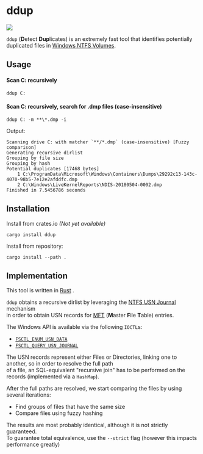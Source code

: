 # ddup

![](https://github.com/netaneld122/ddup/workflows/Rust/badge.svg)

`ddup` (**D**etect **Dup**licates) is an extremely fast tool that identifies potentially duplicated files in 
[Windows NTFS Volumes](https://en.wikipedia.org/wiki/NTFS).

## Usage
 
#### Scan C: recursively 
 ```
ddup C:
```

#### Scan C: recursively, search for .dmp files (case-insensitive) 
```
ddup C: -m **\*.dmp -i
```
Output:
```
Scanning drive C: with matcher `**/*.dmp` (case-insensitive) [Fuzzy comparison]
Generating recursive dirlist
Grouping by file size
Grouping by hash
Potential duplicates [17468 bytes]
	1 C:\ProgramData\Microsoft\Windows\Containers\Dumps\29292c13-143c-4070-98b5-7e12e2afddfc.dmp
	2 C:\Windows\LiveKernelReports\NDIS-20180504-0002.dmp
Finished in 7.5456786 seconds
```

## Installation

Install from crates.io *(Not yet available)*
```shell script
cargo install ddup
```

Install from repository:
```shell script
cargo install --path .
```

## Implementation

This tool is written in [Rust](https://www.rust-lang.org/) .

`ddup` obtains a recursive dirlist by leveraging the [NTFS USN Journal](https://en.wikipedia.org/wiki/USN_Journal) mechanism  
 in order to obtain USN records for [MFT](https://en.wikipedia.org/wiki/NTFS#Master_File_Table) (**M**aster **F**ile **T**able) entries.  

The Windows API is available via the following `IOCTL`s:
* [`FSCTL_ENUM_USN_DATA`](https://docs.microsoft.com/en-us/windows/win32/api/winioctl/ni-winioctl-fsctl_enum_usn_data)
* [`FSCTL_QUERY_USN_JOURNAL`](https://docs.microsoft.com/en-us/windows/win32/api/winioctl/ni-winioctl-fsctl_query_usn_journal)

The USN records represent either Files or Directories, linking one to another, so in order to resolve the full path  
of a file, an SQL-equivalent "recursive join" has to be performed on the records (implemented via a  `HashMap`).

After the full paths are resolved, we start comparing the files by using several iterations:
* Find groups of files that have the same size
* Compare files using fuzzy hashing

The results are most probably identical, although it is not strictly guaranteed.  
To guarantee total equivalence, use the `--strict` flag (however this impacts performance greatly)
